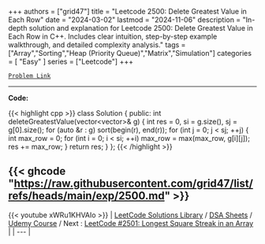 
+++
authors = ["grid47"]
title = "Leetcode 2500: Delete Greatest Value in Each Row"
date = "2024-03-02"
lastmod = "2024-11-06"
description = "In-depth solution and explanation for Leetcode 2500: Delete Greatest Value in Each Row in C++. Includes clear intuition, step-by-step example walkthrough, and detailed complexity analysis."
tags = ["Array","Sorting","Heap (Priority Queue)","Matrix","Simulation"]
categories = [
    "Easy"
]
series = ["Leetcode"]
+++



[`Problem Link`](https://leetcode.com/problems/delete-greatest-value-in-each-row/description/)

---
**Code:**

{{< highlight cpp >}}
class Solution {
public:
  int deleteGreatestValue(vector<vector<int>>& g) {
      int res = 0, si = g.size(), sj = g[0].size();
      for (auto &r : g)
          sort(begin(r), end(r));
      for (int j = 0; j < sj; ++j) {
          int max_row = 0;
          for (int i = 0; i < si; ++i) 
              max_row = max(max_row, g[i][j]);
          res += max_row;
      }
      return res;
  }
};
{{< /highlight >}}

{{< ghcode "https://raw.githubusercontent.com/grid47/list/refs/heads/main/exp/2500.md" >}}
---
{{< youtube xWRu1KHVAIo >}}
| [LeetCode Solutions Library](https://grid47.xyz/leetcode/) / [DSA Sheets](https://grid47.xyz/sheets/) / [Udemy Course](https://grid47.xyz/courses/) / Next : [LeetCode #2501: Longest Square Streak in an Array](https://grid47.xyz/posts/leetcode-2501-longest-square-streak-in-an-array-solution/) |
| --- |
